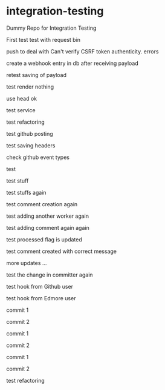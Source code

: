 # integration-testing
Dummy Repo for Integration Testing

First test
test with request bin

push to deal with Can't verify CSRF token authenticity. errors

create a webhook entry in db after receiving payload

retest saving of payload

test render nothing

use head ok

test service

test refactoring 

test github posting

test saving headers

check github event types

test

test stuff

test stuffs again

test comment creation again

test adding another worker again

test adding comment again again

test processed flag is updated

test comment created with correct message

more updates ...


test the change in committer again

test hook from Github user

test hook from Edmore user

commit 1

commit 2

commit 1

commit 2

commit 1

commit 2

test refactoring
